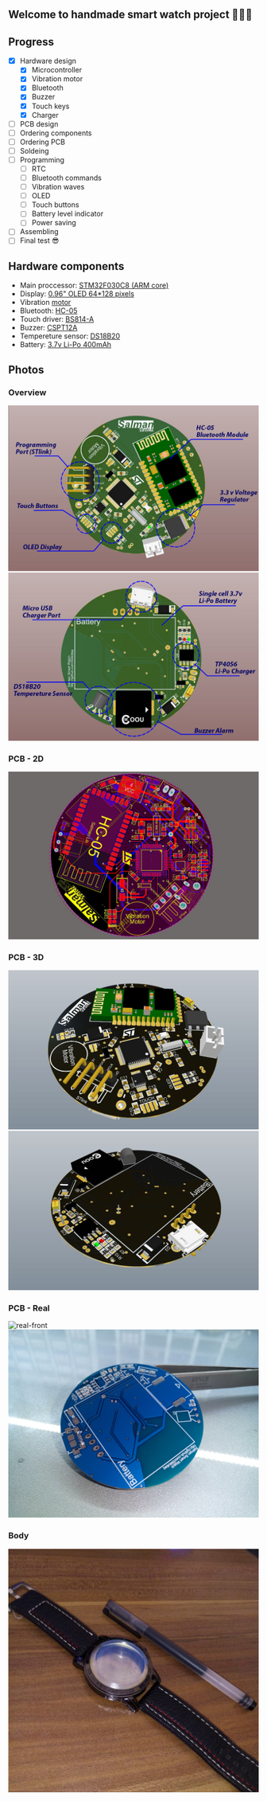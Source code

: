 ## Welcome to handmade smart watch project ✋🏻😃

## Progress
- [x] Hardware design
  - [x] Microcontroller
  - [x] Vibration motor
  - [x] Bluetooth
  - [x] Buzzer
  - [x] Touch keys
  - [x] Charger
- [ ] PCB design
- [ ] Ordering components
- [ ] Ordering PCB
- [ ] Soldeing
- [ ] Programming
  - [ ] RTC
  - [ ] Bluetooth commands
  - [ ] Vibration waves
  - [ ] OLED
  - [ ] Touch buttons
  - [ ] Battery level indicator
  - [ ] Power saving
- [ ] Assembling
- [ ] Final test 😎

## Hardware components
 * Main proccessor: [STM32F030C8 (ARM core)](https://www.javanelec.com/Shops/ProductDetail/24347)
 * Display: [0.96" OLED 64*128 pixels](https://www.javanelec.com/Shops/ProductDetail/40906)
 * Vibration [motor](https://www.javanelec.com/Shops/ProductDetail/38512)
 * Bluetooth: [HC-05](https://www.javanelec.com/Shops/ProductDetail/30407)
 * Touch driver: [BS814-A](https://micromodern.ir/shop/touch-key-ic/bs814a-1-msop10/)
 * Buzzer: [CSPT12A](https://eshop.eca.ir/%D9%82%D8%B7%D8%B9%D8%A7%D8%AA-%D8%B5%D9%88%D8%AA%DB%8C/10822-%D8%A8%D8%A7%D8%B2%D8%B1-%D9%BE%D8%B3%DB%8C%D9%88-cspt12a-%D9%BE%DA%A9%DB%8C%DA%86-smd-1230.html?search_query=CSPT12A+&results=1)
 * Tempereture sensor: [DS18B20](https://eshop.eca.ir/%D8%B3%D9%86%D8%B3%D9%88%D8%B1-%D8%AF%D9%85%D8%A7-%D8%B1%D8%B7%D9%88%D8%A8%D8%AA/1925-%D8%B3%D9%86%D8%B3%D9%88%D8%B1-%D8%AF%D9%85%D8%A7-%D8%AF%DB%8C%D8%AC%DB%8C%D8%AA%D8%A7%D9%84-ds18b20.html?search_query=DS18B20&results=14)
 * Battery: [3.7v Li-Po 400mAh](https://micromodern.ir/shop/battery-power-management/battery/lithium-polymer-battery-3-7v-400mah/)

## Photos
### Overview
![overview-front](photos/Pic29.jpg?raw=true "Overview - Front")
![overview-back](photos/Pic30.jpg?raw=true "Overview - Back")
### PCB - 2D
![2D](photos/Pic24.JPG?raw=true "2D view of main PCB - both layers")
### PCB - 3D
![3D-front](photos/Pic27.JPG?raw=true "3D view of main PCB - front")
![3D-back](photos/Pic28.JPG?raw=true "3D view of main PCB - back")
### PCB - Real
![real-front](photos/Pic32.jpg?raw=true "Real PCB view - front")
![real-back](photos/Pic31.jpg?raw=true "Real PCB view - back")
### Body
![Body](photos/Pic5.jpg?raw=true "main body")
